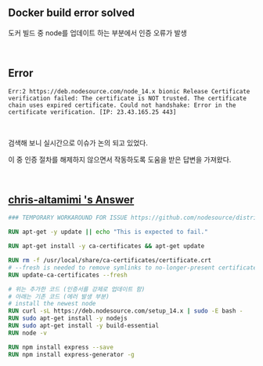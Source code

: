 ## Docker build error solved

도커 빌드 중 node를 업데이트 하는 부분에서 인증 오류가 발생

<br/>

## Error

```shell
Err:2 https://deb.nodesource.com/node_14.x bionic Release Certificate verification failed: The certificate is NOT trusted. The certificate chain uses expired certificate. Could not handshake: Error in the certificate verification. [IP: 23.43.165.25 443]
```

<br />

검색해 보니 실시간으로 이슈가 논의 되고 있었다.

이 중 인증 절차를 해제하지 않으면서 작동하도록 도움을 받은 답변을 가져왔다.

<br/>

## [chris-altamimi 's Answer](https://github.com/nodesource/distributions/issues/1266#issuecomment-931807686)

```dockerfile
### TEMPORARY WORKAROUND FOR ISSUE https://github.com/nodesource/distributions/issues/1266

RUN apt-get -y update || echo "This is expected to fail."

RUN apt-get install -y ca-certificates && apt-get update

RUN rm -f /usr/local/share/ca-certificates/certificate.crt
# --fresh is needed to remove symlinks to no-longer-present certificates
RUN update-ca-certificates --fresh

# 위는 추가한 코드 (인증서를 강제로 업데이트 함)
# 아래는 기존 코드 (에러 발생 부분)
# install the newest node 
RUN curl -sL https://deb.nodesource.com/setup_14.x | sudo -E bash - 
RUN sudo apt-get install -y nodejs
RUN sudo apt-get install -y build-essential
RUN node -v

RUN npm install express --save
RUN npm install express-generator -g
```

